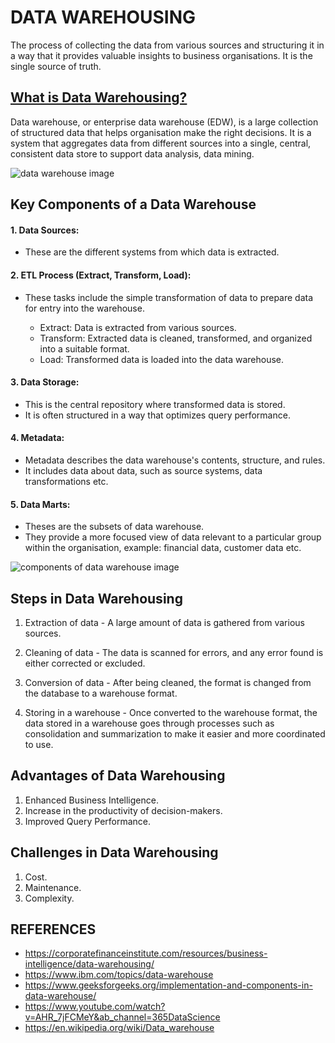 # DATA WAREHOUSING

The process of collecting the data from various sources and structuring it in a way that it provides valuable insights to business organisations. It is the single source of truth.

## [What is Data Warehousing?](https://en.wikipedia.org/wiki/Data_warehouse)

Data warehouse, or enterprise data warehouse (EDW), is a large collection of structured data that helps organisation make the right decisions. It is a system that aggregates data from different sources into a single, central, consistent data store to support data analysis, data mining.

![data warehouse image](https://cdn.corporatefinanceinstitute.com/assets/data-warehousing1.png)

## Key Components of a Data Warehouse

#### 1. Data Sources:

- These are the different systems from which data is extracted.

#### 2. ETL Process (Extract, Transform, Load):

- These tasks include the simple transformation of data to prepare data for entry into the warehouse.

  - Extract: Data is extracted from various sources.
  - Transform: Extracted data is cleaned, transformed, and organized into a suitable format.
  - Load: Transformed data is loaded into the data warehouse.

#### 3. Data Storage:

- This is the central repository where transformed data is stored.
- It is often structured in a way that optimizes query performance.

#### 4. Metadata:

- Metadata describes the data warehouse's contents, structure, and rules.
- It includes data about data, such as source systems, data transformations etc.

#### 5. Data Marts:

- Theses are the subsets of data warehouse.
- They provide a more focused view of data relevant to a particular group within the organisation, example: financial data, customer data etc.

![components of data warehouse image](https://www.interviewbit.com/blog/wp-content/uploads/2022/03/Optimized-components-of-Data-Warehouse-1024x451.jpg)

## Steps in Data Warehousing

1. Extraction of data - A large amount of data is gathered from various sources.

2. Cleaning of data - The data is scanned for errors, and any error found is either corrected or excluded.

3. Conversion of data - After being cleaned, the format is changed from the database to a warehouse format.

4. Storing in a warehouse - Once converted to the warehouse format, the data stored in a warehouse goes through processes such as consolidation and summarization to make it easier and more coordinated to use.

## Advantages of Data Warehousing

1. Enhanced Business Intelligence.
2. Increase in the productivity of decision-makers.
3. Improved Query Performance.

## Challenges in Data Warehousing

1. Cost.
2. Maintenance.
3. Complexity.

## REFERENCES

- https://corporatefinanceinstitute.com/resources/business-intelligence/data-warehousing/
- https://www.ibm.com/topics/data-warehouse
- https://www.geeksforgeeks.org/implementation-and-components-in-data-warehouse/
- https://www.youtube.com/watch?v=AHR_7jFCMeY&ab_channel=365DataScience
- https://en.wikipedia.org/wiki/Data_warehouse
